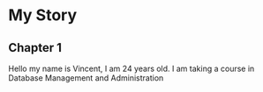 # My Story 
## Chapter 1
Hello my name is Vincent, I am 24 years old. I am taking a course in Database Management and Administration

